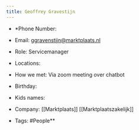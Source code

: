 ```yaml
---
title: Geoffrey Gravestijn
---
```


- *Phone Number:

- Email: [ggravenstijn@marktplaats.nl](mailto:ggravenstijn@marktplaats.nl)

- Role: Servicemanager

- Locations:

- How we met: Via zoom meeting over chatbot 

- Birthday:

- Kids names:

- Company: [[Marktplaats]] [[Marktplaatszakelijk]]

- Tags: #People**
